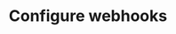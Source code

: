 ---
title: Configure webhooks
description: Automatically run pipelines in response to Harness Code Git events
sidebar_position: 20
---
